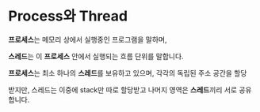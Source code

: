 Process와 Thread
===========

**프로세스**는 메모리 상에서 실행중인 프로그램을 말하며,

**스레드**는 이 **프로세스** 안에서 실행되는 흐름 단위를 말합니다. 

**프로세스**는 최소 하나의 **스레드**를 보유하고 있으며, 각각의 독립된 주소 공간을 할당 

받지만, 스레드는 이중에 stack만 따로 할당받고 나머지 영역은 **스레드**끼리 서로 공유합니다.

